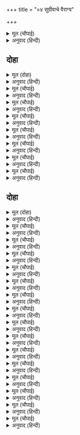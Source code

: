 +++
title = "०४ सुग्रीवाचे वैराग्य"

+++


<details><summary>मूल (चौपाई)</summary>

कह सुग्रीव सुनहु रघुबीरा।  
तजहु सोच मन आनहु धीरा॥  
सब प्रकार करिहउँ सेवकाई।  
जेहि बिधि मिलिहि जानकी आई॥
</details>

<details><summary>अनुवाद (हिन्दी)</summary>

सुग्रीव म्हणाला, ‘हे रघुवीर, काळजी सोडून द्या आणि धीर बाळगा. मी सर्व प्रकारे तुमची सेवा करीन. त्यामुळे जानकी येऊन तुम्हांला भेटेल.॥ ४॥
</details>

## दोहा


<details><summary>मूल (दोहा)</summary>

सखा बचन सुनि हरषे कृपासिंधु बलसींव।  
कारन कवन बसहु बन मोहि कहहु सुग्रीव॥ ५॥
</details>

<details><summary>अनुवाद (हिन्दी)</summary>

तेव्हा कृपेचे समुद्र आणि बलाची परिसीमा असणारे श्रीराम मित्र सुग्रीवाचे बोलणे ऐकून हर्षित झाले. ते म्हणाले, ‘हे सुग्रीवा, तू वनात का राहतोस, ते मला सांग.’॥ ५॥
</details>

<details><summary>मूल (चौपाई)</summary>

नाथ बालि अरु मैं द्वौ भाई।  
प्रीति रही कछु बरनि न जाई॥  
मयसुत मायावी तेहि नाऊँ।  
आवा सो प्रभु हमरें गाऊँ॥
</details>

<details><summary>अनुवाद (हिन्दी)</summary>

सुग्रीव म्हणाला, ‘हे नाथ, वाली व मी दोघे भाऊ आहोत. आम्हा दोघांमध्ये अतिशय प्रेम होते. हे प्रभो, मय दानवाचा एक पुत्र होता. त्याचे नाव मायावी होते. तो एकदा आमच्या गावी आला.॥ १॥
</details>

<details><summary>मूल (चौपाई)</summary>

अर्ध राति पुर द्वार पुकारा।  
बाली रिपु बल सहइ न पारा॥  
धावा बालि देखि सो भागा।  
मैं पुनि गयउँ बंधु संँग लागा॥
</details>

<details><summary>अनुवाद (हिन्दी)</summary>

त्याने अर्ध्या रात्री नगरद्वारावर येऊन युद्धाचे आव्हान दिले. वालीला शत्रूचे हे आव्हान सहन झाले नाही. तो धावत गेला. त्याला पहाताच तो मायावी पळून गेला. मीसुद्धा भावासोबत गेलो.॥ २॥
</details>

<details><summary>मूल (चौपाई)</summary>

गिरिबर गुहाँ पैठ सो जाई।  
तब बालीं मोहि कहा बुझाई॥  
परिखेसु मोहि एक पखवारा।  
नहिं आवौं तब जानेसु मारा॥
</details>

<details><summary>अनुवाद (हिन्दी)</summary>

तो मायावी एका पर्वताच्या गुहेमध्ये लपला. तेव्हा मला वालीने सांगितले की, ‘तू एक पंधरवडा होईपर्यंत वाट बघ. जर मी तेवढॺा दिवसांत परत आलो नाही, तर मी मारला गेलो, असे समज.’॥ ३॥
</details>

<details><summary>मूल (चौपाई)</summary>

मास दिवस तहँ रहेउँ खरारी।  
निसरी रुधिर धार तहँ भारी॥  
बालि हतेसि मोहि मारिहि आई।  
सिला देइ तहँ चलेउँ पराई॥
</details>

<details><summary>अनुवाद (हिन्दी)</summary>

हे श्रीराम! मी महिनाभर तेथे राहिलो. त्या गुहेतून रक्ताचा मोठा प्रवाह बाहेर आला. तेव्हा मी समजलो की, त्या मायावीने वालीला मारले. आता तो येऊन मला मारेल, म्हणून मी तेथे गुहेच्या द्वारावर मोठी शिळा लावून पळून आलो.॥ ४॥
</details>

<details><summary>मूल (चौपाई)</summary>

मंत्रिन्ह पुर देखा बिनु साईं।  
दीन्हेउ मोहि राज बरिआईं॥  
बाली ताहि मारि गृह आवा।  
देखि मोहि जियँ भेद बढ़ावा॥
</details>

<details><summary>अनुवाद (हिन्दी)</summary>

मंत्र्यांनी नगराला राजा नाही, म्हणून मला आग्रह करून राज्य दिले. नंतर वाली त्या मायावीला मारून घरी परत आला. मला सिंहासनावर बसल्याचे पाहून त्याच्या मनात विकल्प वाढला. (त्याला वाटले की, राज्याच्या लोभाने मीच गुहेच्या तोंडावर शिळा बसवून आलो व येथे येऊन राजा बनलो.)॥ ५॥
</details>

<details><summary>मूल (चौपाई)</summary>

रिपु सम मोहि मारेसि अति भारी।  
हरि लीन्हेसि सर्बसु अरु नारी॥  
ताकें भय रघुबीर कृपाला।  
सकल भुवन मैं फिरेउँ बिहाला॥
</details>

<details><summary>अनुवाद (हिन्दी)</summary>

त्याने मला शत्रूप्रमाणे खूप मारले आणि माझे सर्वस्व व माझी स्त्री हिरावून घेतली. हे कृपाळू रघुवीरा, त्याच्या भयामुळे मी सर्व लोकांत वाईट परिस्थितीत फिरत राहिलो.॥ ६॥
</details>

<details><summary>मूल (चौपाई)</summary>

इहाँ साप बस आवत नाहीं।  
तदपि सभीत रहउँ मन माहीं॥  
सुनि सेवक दुख दीनदयाला।  
फरकि उठीं द्वै भुजा बिसाला॥
</details>

<details><summary>अनुवाद (हिन्दी)</summary>

तो शापामुळे येथे येत नाही, तरीही मनातून मी भयभीत असतो.’ सेवकाचे दुःख ऐकून दीनांवर दया करणाऱ्या श्रीरघुनाथांच्या दोन्ही भुजा स्फुरू लागल्या.॥ ७॥
</details>

## दोहा


<details><summary>मूल (दोहा)</summary>

सुनु सुग्रीव मारिहउँ बालिहि एकहिं बान।  
ब्रह्म रुद्र सरनागत गएँ न उबरिहिं प्रान॥ ६॥
</details>

<details><summary>अनुवाद (हिन्दी)</summary>

ते म्हणाले, ‘हे सुग्रीवा, ऐक. मी एकाच बाणाने वालीला मारीन. ब्रह्मदेव आणि रुद्र यांना जरी तो शरण गेला, तरी त्याचे प्राण वाचणार नाहीत.॥ ६॥
</details>

<details><summary>मूल (चौपाई)</summary>

जे न मित्र दुख होहिं दुखारी।  
तिन्हहि बिलोकत पातक भारी॥  
निज दुख गिरि सम रज करि जाना।  
मित्रक दुख रज मेरु समाना॥
</details>

<details><summary>अनुवाद (हिन्दी)</summary>

जे लोक मित्राच्या दुःखाने दुःखी होत नाहीत, त्यांना पाहिल्यानेही मोठे पाप लागते. आपल्या पर्वतासमान दुःखाला रजःकणाप्रमाणे समजून मित्राच्या रजःकणाप्रमाणे असलेल्या दुःखाला सुमेरूप्रमाणे मानावे.॥ १॥
</details>

<details><summary>मूल (चौपाई)</summary>

जिन्ह कें असि मति सहज न आई।  
ते सठ कत हठि करत मिताई॥  
कुपथ निवारि सुपंथ चलावा।  
गुन प्रगटै अवगुनन्हि दुरावा॥
</details>

<details><summary>अनुवाद (हिन्दी)</summary>

ज्यांना स्वभावतःच अशी बुद्धी नसते, ते मूर्ख बळेच कुणाशीही मैत्री का करतात? त्याने मित्राला वाईट मार्गापासून चांगल्या मार्गावर आणावे व त्याचे गुण प्रकट करून अवगुण लपवावेत, हा खऱ्या मित्राचा धर्म आहे.॥ २॥
</details>

<details><summary>मूल (चौपाई)</summary>

देत लेत मन संक न धरई।  
बल अनुमान सदा हित करई॥  
बिपति काल कर सतगुन नेहा।  
श्रुति कह संत मित्र गुन एहा॥
</details>

<details><summary>अनुवाद (हिन्दी)</summary>

देण्या-घेण्याबद्दल मनात शंका बाळगू नये. आपल्या शक्तीप्रमाणे त्याचे नेहमी हित करावे. संकटकाळी तर शंभरपट स्नेह करावा. वेद म्हणतात की, उत्तम मित्राची ही लक्षणे आहेत.॥ ३॥
</details>

<details><summary>मूल (चौपाई)</summary>

आगें कह मृदु बचन बनाई।  
पाछें अनहित मन कुटिलाई॥  
जाकर चित अहि गति सम भाई।  
अस कुमित्र परिहरेहिं भलाई॥
</details>

<details><summary>अनुवाद (हिन्दी)</summary>

जो समोर कृत्रिम गोड बोलतो व माघारी निंदा करतो आणि मनात कपट ठेवतो, हे बंधो, त्याचे मन सापाच्या चालीप्रमाणे वाकडे असते. अशा कुमित्राला टाळणेच चांगले.॥ ४॥
</details>

<details><summary>मूल (चौपाई)</summary>

सेवक सठ नृप कृपन कुनारी।  
कपटी मित्र सूल सम चारी॥  
सखा सोच त्यागहु बल मोरें।  
सब बिधि घटब काज मैं तोरें॥
</details>

<details><summary>अनुवाद (हिन्दी)</summary>

मूर्ख सेवक, कंजूष राजा, कुलटा स्त्री आणि कपटी मित्र हे चौघे काटॺाप्रमाणे दुःख देणारे असतात. हे मित्रा! माझ्या बळावर आता तू चिंता सोडून दे. मी सर्व प्रकारे तुला मदत करीन.’॥ ५॥
</details>

<details><summary>मूल (चौपाई)</summary>

कह सुग्रीव सुनहु रघुबीरा।  
बालि महाबल अति रनधीरा॥  
दुंदुभि अस्थि ताल देखराए।  
बिनु प्रयास रघुनाथ ढहाए॥
</details>

<details><summary>अनुवाद (हिन्दी)</summary>

सुग्रीव म्हणाला, ‘हे रघुवीर! ऐका. वाली हा अत्यंत बलवान आणि मोठा रणधीर आहे.’ नंतर सुग्रीवाने रामांना दुंदुभी राक्षसाची हाडे आणि ताल वृक्ष दाखविले. श्रीरघुनाथांनी सहजासहजी ते पाडले.॥ ६॥
</details>

<details><summary>मूल (चौपाई)</summary>

देखि अमित बल बाढ़ी प्रीती।  
बालि बधब इन्ह भइ परतीती॥  
बार बार नावइ पद सीसा।  
प्रभुहि जानि मन हरष कपीसा॥
</details>

<details><summary>अनुवाद (हिन्दी)</summary>

श्रीरामांचे हे अपरिमित बळ पाहून सुग्रीवाला श्रीरामांविषयी वाटणारे प्रेम वाढले आणि हे वालीचा वध नक्की करतील, असा त्याला विश्वास वाटू लागला. तो वारंवार श्रीरामांच्या चरणी नतमस्तक होऊ लागला. प्रभूंचे खरे स्वरूप कळल्याने सुग्रीव मनातून आनंदित झाला होता.॥ ७॥
</details>

<details><summary>मूल (चौपाई)</summary>

उपजा ग्यान बचन तब बोला।  
नाथ कृपांँ मन भयउ अलोला॥  
सुख संपति परिवार बड़ाई।  
सब परिहरि करिहउँ सेवकाई॥
</details>

<details><summary>अनुवाद (हिन्दी)</summary>

जेव्हा तो भानावर आला, तेव्हा म्हणाला, ‘हे नाथ, तुमच्या कृपेमुळे माझे मन शांत झाले. सुख, संपत्ती, परिवार व मोठेपणा सोडून मी तुमचीच सेवा करीत राहीन.॥ ८॥
</details>

<details><summary>मूल (चौपाई)</summary>

ए सब रामभगति के बाधक।  
कहहिं संत तव पद अवराधक॥  
सत्रु मित्र सुख दुख जग माहीं।  
मायाकृत परमारथ नाहीं॥
</details>

<details><summary>अनुवाद (हिन्दी)</summary>

कारण सुख-संपत्ती इत्यादी सर्व रामभक्तीच्या विरोधी आहेत, असे संत सांगतात. जगात जितके मित्र व शत्रू आहेत आणि सुख-दुःखादी द्वंद्वे आहेत, ती सर्वच्या सर्व मायारचित असून परमार्थतः खरी नाहीत.॥ ९॥
</details>

<details><summary>मूल (चौपाई)</summary>

बालि परम हित जासु प्रसादा।  
मिलेहु राम तुम्ह समन बिषादा॥  
सपनें जेहि सन होइ लराई।  
जागें समुझत मन सकुचाई॥
</details>

<details><summary>अनुवाद (हिन्दी)</summary>

हे श्रीरामा! वाली हा तर माझा परम हितकारी आहे. कारण त्याच्या करणीमुळे शोकाचा नाश करणारे तुम्ही मला मिळालात आणि आता स्वप्नातही जरी त्याच्याशी लढाई झाली, तरी जागे झाल्यावर माझ्या मनाला संकोच वाटेल.॥ १०॥
</details>

<details><summary>मूल (चौपाई)</summary>

अब प्रभु कृपा करहु एहि भाँती।  
सब तजि भजनु करौं दिन राती॥  
सुनि बिराग संजुत कपि बानी।  
बोले बिहँसि रामु धनुपानी॥
</details>

<details><summary>अनुवाद (हिन्दी)</summary>

हे श्रीराम, आता माझ्यावर अशी कृपा करा की, सर्व सोडून रात्रंदिवस मी तुमचे भजन करीत राहीन.’ सुग्रीवाची ती वैराग्ययुक्त वाणी ऐकून हाती धनुष्य धारण केलेले श्रीराम हसत म्हणाले,॥ ११॥
</details>

<details><summary>मूल (चौपाई)</summary>

जो कछु कहेहु सत्य सब सोई।  
सखा बचन मम मृषा न होई॥  
नट मरकट इव सबहि नचावत।  
रामु खगेस बेद अस गावत॥
</details>

<details><summary>अनुवाद (हिन्दी)</summary>

‘तू जे सांगितलेस ते सर्व सत्य आहे. परंतु हे मित्रा, माझे बोलणे मिथ्या नसते. वाली मारला जाईल व राज्य तुला मिळेल.’ काकभुशुंडी म्हणतात, ‘पक्ष्यांच्या राजा गरुडा! माकडवाल्याच्या माकडाप्रमाणे श्रीराम सर्वांना नाचवितात, असे वेद म्हणतात.॥ १२॥
</details>

<details><summary>मूल (चौपाई)</summary>

लै सुग्रीव संग रघुनाथा।  
चले चाप सायक गहि हाथा॥  
तब रघुपति सुग्रीव पठावा।  
गर्जेसि जाइ निकट बल पावा॥
</details>

<details><summary>अनुवाद (हिन्दी)</summary>

त्यानंतर सुग्रीवाला बरोबर घेऊन हातात धनुष्य धारण करून श्रीरघुनाथ निघाले. मग श्रीरघुनाथांनी सुग्रीवाला वालीकडे पाठविले. श्रीरामांचे बळ मिळाल्यामुळे वालीजवळ जाऊन त्याने गर्जना केली.॥ १३॥
</details>

<details><summary>मूल (चौपाई)</summary>

सुनत बालि क्रोधातुर धावा।  
गहि कर चरन नारि समुझावा॥  
सुनु पति जिन्हहि मिलेउ सुग्रीवा।  
ते द्वौ बंधु तेज बल सींवा॥
</details>

<details><summary>अनुवाद (हिन्दी)</summary>

ती ऐकताच वाली हा क्रोधाने धावून गेला. त्याची पत्नी तारा हिने त्याचे पाय धरून समजाविले की, ‘हे नाथा, ऐकून घ्या. सुग्रीव ज्यांना भेटला आहे, ते दोघे भाऊ पराक्रमी व बळाची परिसीमा आहेत.॥ १४॥
</details>

<details><summary>मूल (चौपाई)</summary>

कोसलेस सुत लछिमन रामा।  
कालहु जीति सकहिं संग्रामा॥
</details>

<details><summary>अनुवाद (हिन्दी)</summary>

ते कोसलपती दशरथाचे पुत्र राम व लक्ष्मण युद्धामध्ये काळालाही जिंकू शकतात.’॥ १५॥
</details>
